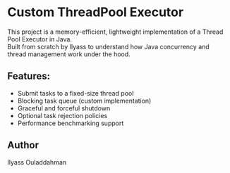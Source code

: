 # Custom ThreadPool Executor

This project is a memory-efficient, lightweight implementation of a Thread Pool Executor in Java.  
Built from scratch by Ilyass to understand how Java concurrency and thread management work under the hood.

## Features:
- Submit tasks to a fixed-size thread pool
- Blocking task queue (custom implementation)
- Graceful and forceful shutdown
- Optional task rejection policies
- Performance benchmarking support

## Author
Ilyass Ouladdahman
